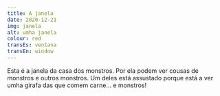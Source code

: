 ```yaml
---
title: A janela
date: 2020-12-21
img: janela
alt: umha janela
colour: red
transEs: ventana
transEn: window
---
```


Esta é a janela da casa dos monstros. Por ela podem ver cousas de monstros e outros monstros. Um deles está assustado porque está a ver umha girafa das que comem carne… e monstros! 